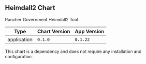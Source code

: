 Heimdall2 Chart
----------------------------------------------


Rancher Government Heimdall2 Tool

| Type | Chart Version | App Version |
| ---- | ------------- | ----------- |
| application | `0.1.0` | `0.1.22` |


This chart is a dependency and does not require any installation and configuration.
